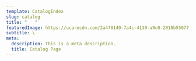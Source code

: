 ```yaml
---
template: CatalogIndex
slug: catalog
title: "   "
featuredImage: https://ucarecdn.com/2a470149-7a4c-4130-a9c0-2018b55077f1/
subtitle: \
meta:
  description: This is a meta description.
  title: Catalog Page
---
```


